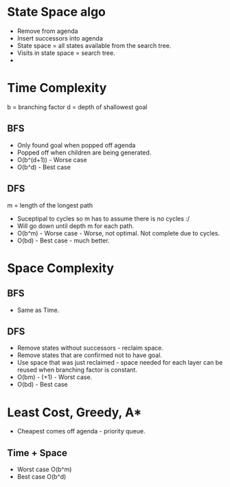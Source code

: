 # State Space algo
- Remove from agenda
- Insert successors into agenda
- State space = all states available from the search tree.
- Visits in state space = search tree.
- 

# Time Complexity
b = branching factor
d = depth of shallowest goal

## BFS
- Only found goal when popped off agenda
- Popped off when children are being generated.
- O(b^(d+1)) - Worse case
- O(b^d) - Best case

## DFS
m = length of the longest path
- Suceptipal to cycles so m has to assume there is no cycles :/
- Will go down until depth m for each path.
- O(b^m) -  Worse case - Worse, not optimal. Not complete due to cycles.
- O(bd) - Best case - much better.

# Space Complexity
## BFS
- Same as Time.
## DFS
- Remove states without successors - reclaim space.
- Remove states that are confirmed not to have goal.
- Use space that was just reclaimed - space needed for each layer can be reused when branching factor is constant.
- O(bm) - (+1) - Worst case.
- O(bd) - Best case

# Least Cost, Greedy, A*
- Cheapest comes off agenda - priority queue.
## Time + Space
- Worst case O(b^m) 
- Best case O(b^d)